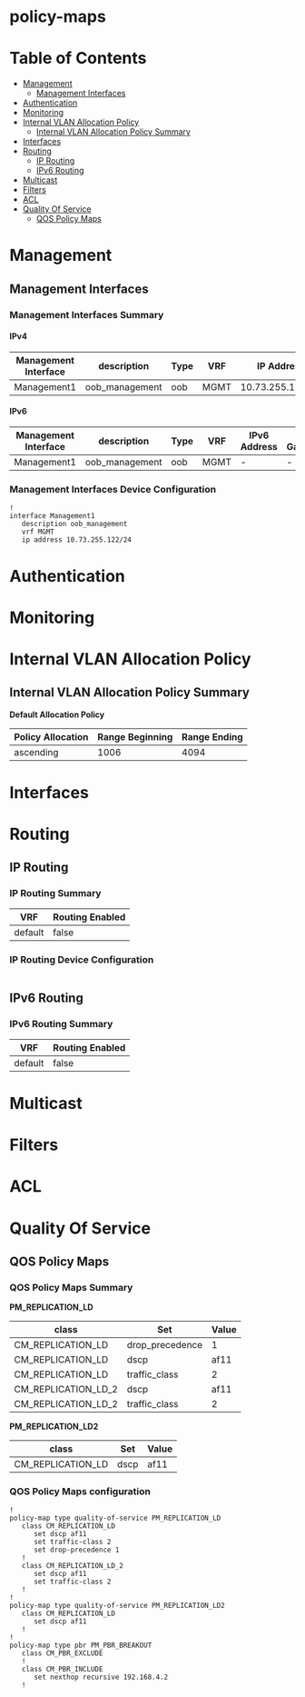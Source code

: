 # policy-maps
# Table of Contents

- [Management](#management)
  - [Management Interfaces](#management-interfaces)
- [Authentication](#authentication)
- [Monitoring](#monitoring)
- [Internal VLAN Allocation Policy](#internal-vlan-allocation-policy)
  - [Internal VLAN Allocation Policy Summary](#internal-vlan-allocation-policy-summary)
- [Interfaces](#interfaces)
- [Routing](#routing)
  - [IP Routing](#ip-routing)
  - [IPv6 Routing](#ipv6-routing)
- [Multicast](#multicast)
- [Filters](#filters)
- [ACL](#acl)
- [Quality Of Service](#quality-of-service)
  - [QOS Policy Maps](#qos-policy-maps)

# Management

## Management Interfaces

### Management Interfaces Summary

#### IPv4

| Management Interface | description | Type | VRF | IP Address | Gateway |
| -------------------- | ----------- | ---- | --- | ---------- | ------- |
| Management1 | oob_management | oob | MGMT | 10.73.255.122/24 | 10.73.255.2 |

#### IPv6

| Management Interface | description | Type | VRF | IPv6 Address | IPv6 Gateway |
| -------------------- | ----------- | ---- | --- | ------------ | ------------ |
| Management1 | oob_management | oob | MGMT | -  | - |

### Management Interfaces Device Configuration

```eos
!
interface Management1
   description oob_management
   vrf MGMT
   ip address 10.73.255.122/24
```

# Authentication

# Monitoring

# Internal VLAN Allocation Policy

## Internal VLAN Allocation Policy Summary

**Default Allocation Policy**

| Policy Allocation | Range Beginning | Range Ending |
| ------------------| --------------- | ------------ |
| ascending | 1006 | 4094 |

# Interfaces

# Routing

## IP Routing

### IP Routing Summary

| VRF | Routing Enabled |
| --- | --------------- |
| default | false |

### IP Routing Device Configuration

```eos
```
## IPv6 Routing

### IPv6 Routing Summary

| VRF | Routing Enabled |
| --- | --------------- |
| default | false |

# Multicast

# Filters

# ACL

# Quality Of Service

## QOS Policy Maps

### QOS Policy Maps Summary

**PM_REPLICATION_LD**

| class | Set | Value |
| ---- | ----- | ----- |
| CM_REPLICATION_LD | drop_precedence | 1 |
| CM_REPLICATION_LD | dscp | af11 |
| CM_REPLICATION_LD | traffic_class | 2 |
| CM_REPLICATION_LD_2 | dscp | af11 |
| CM_REPLICATION_LD_2 | traffic_class | 2 |

**PM_REPLICATION_LD2**

| class | Set | Value |
| ---- | ----- | ----- |
| CM_REPLICATION_LD | dscp | af11 |

### QOS Policy Maps configuration

```eos
!
policy-map type quality-of-service PM_REPLICATION_LD
   class CM_REPLICATION_LD
      set dscp af11
      set traffic-class 2
      set drop-precedence 1
   !
   class CM_REPLICATION_LD_2
      set dscp af11
      set traffic-class 2
   !
!
policy-map type quality-of-service PM_REPLICATION_LD2
   class CM_REPLICATION_LD
      set dscp af11
   !
!
policy-map type pbr PM_PBR_BREAKOUT
   class CM_PBR_EXCLUDE
   !
   class CM_PBR_INCLUDE
      set nexthop recursive 192.168.4.2
   !
```
